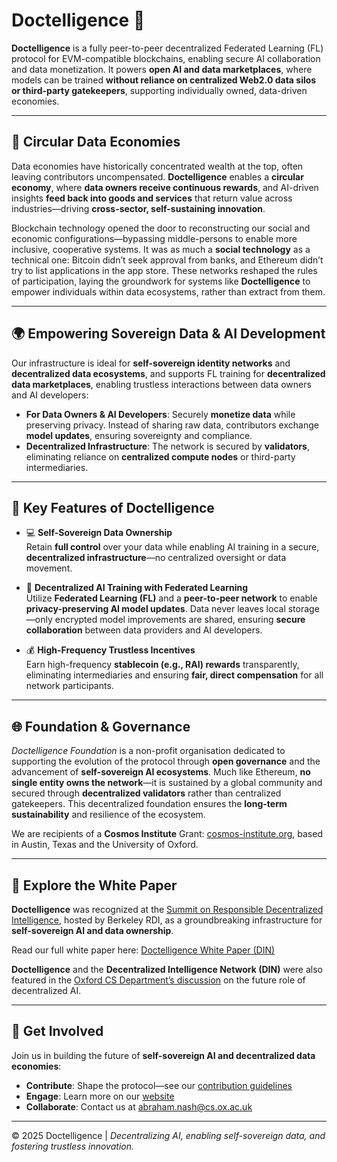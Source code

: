 #  Doctelligence 🚀

**Doctelligence** is a fully peer-to-peer decentralized Federated Learning (FL) protocol for EVM-compatible blockchains, enabling secure AI collaboration and data monetization. It powers **open AI and data marketplaces**, where models can be trained **without reliance on centralized Web2.0 data silos or third-party gatekeepers**, supporting individually owned, data-driven economies.

---

## 🔄 Circular Data Economies  

Data economies have historically concentrated wealth at the top, often leaving contributors uncompensated. **Doctelligence** enables a **circular economy**, where **data owners receive continuous rewards**, and AI-driven insights **feed back into goods and services** that return value across industries—driving **cross-sector, self-sustaining innovation**.

Blockchain technology opened the door to reconstructing our social and economic configurations—bypassing middle-persons to enable more inclusive, cooperative systems. It was as much a **social technology** as a technical one: Bitcoin didn’t seek approval from banks, and Ethereum didn’t try to list applications in the app store. These networks reshaped the rules of participation, laying the groundwork for systems like **Doctelligence** to empower individuals within data ecosystems, rather than extract from them.

---

## 🌍 Empowering Sovereign Data & AI Development  

Our infrastructure is ideal for **self-sovereign identity networks** and **decentralized data ecosystems**, and supports FL training for **decentralized data marketplaces**, enabling trustless interactions between data owners and AI developers:

- **For Data Owners & AI Developers**: Securely **monetize data** while preserving privacy. Instead of sharing raw data, contributors exchange **model updates**, ensuring sovereignty and compliance.  
- **Decentralized Infrastructure**: The network is secured by **validators**, eliminating reliance on **centralized compute nodes** or third-party intermediaries.  

---

## 🔐 Key Features of Doctelligence  

- 💻 **Self-Sovereign Data Ownership**  
  Retain **full control** over your data while enabling AI training in a secure, **decentralized infrastructure**—no centralized oversight or data movement.  

- 🤖 **Decentralized AI Training with Federated Learning**  
  Utilize **Federated Learning (FL)** and a **peer-to-peer network** to enable **privacy-preserving AI model updates**. Data never leaves local storage—only encrypted model improvements are shared, ensuring **secure collaboration** between data providers and AI developers.  

- 💰 **High-Frequency Trustless Incentives**  
  Earn high-frequency **stablecoin (e.g., RAI) rewards** transparently, eliminating intermediaries and ensuring **fair, direct compensation** for all network participants.  

---

## 🌐 Foundation & Governance  

*Doctelligence Foundation* is a non-profit organisation dedicated to supporting the evolution of the protocol through **open governance** and the advancement of **self-sovereign AI ecosystems**. Much like Ethereum, **no single entity owns the network**—it is sustained by a global community and secured through **decentralized validators** rather than centralized gatekeepers. This decentralized foundation ensures the **long-term sustainability** and resilience of the ecosystem.  

We are recipients of a **Cosmos Institute** Grant: [cosmos-institute.org](https://cosmos-institute.org/), based in Austin, Texas and the University of Oxford.  

---

## 📄 Explore the White Paper  

**Doctelligence** was recognized at the [Summit on Responsible Decentralized Intelligence](https://rdi.berkeley.edu/events/decentralizationaisummit24), hosted by Berkeley RDI, as a groundbreaking infrastructure for **self-sovereign AI and data ownership**.

Read our full white paper here: [Doctelligence White Paper (DIN)](https://github.com/Doctelligence/White-Paper/blob/main/Decentralized%20Intelligence%20Network%20(DIN).pdf)  

**Doctelligence** and the **Decentralized Intelligence Network (DIN)** were also featured in the [Oxford CS Department’s discussion](https://www.linkedin.com/feed/update/urn:li:activity:7229826012803395584/) on the future role of decentralized AI.

---

## 🤝 Get Involved  

Join us in building the future of **self-sovereign AI and decentralized data economies**:  

- **Contribute**: Shape the protocol—see our [contribution guidelines](https://github.com/Doctelligence/DIN-Protocol-Proposals-DPP)  
- **Engage**: Learn more on our [website](https://doctelligence.github.io)  
- **Collaborate**: Contact us at [abraham.nash@cs.ox.ac.uk](mailto:abraham.nash@cs.ox.ac.uk)  

---

© 2025 Doctelligence | *Decentralizing AI, enabling self-sovereign data, and fostering trustless innovation.*

